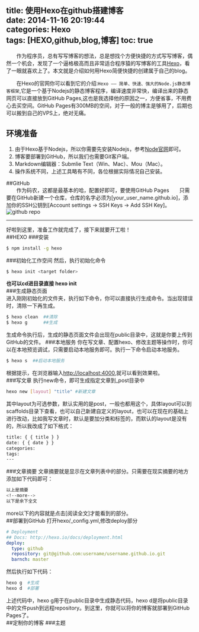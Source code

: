 title: 使用Hexo在github搭建博客  
date: 2014-11-16 20:19:44  
categories: Hexo  
tags: [HEXO,github,blog,博客] 
toc: true 
---
&#160; &#160; &#160; &#160;作为程序员，总有写写博客的想法，总是想找个方便快捷的方式写写博客，偶然一个机会，发现了一个逼格极高而且非常适合程序猿的写博客的工具[Hexo](http://hexo.io/)，看了一眼就喜欢上了。本文就是介绍如何用Hexo简便快捷的创建属于自己的blog。  
<!--more--> 
&#160; &#160; &#160; &#160;在Hexo的官网你可以看到它的介绍:`Hexo —— 简单、快速、强大的Node.js静态博客框架`,它是一个基于Nodejs的静态博客程序，编译速度非常快，编译出来的静态网页可以直接放到GitHub Pages,这也是我选择他的原因之一，方便省事，不用费心去买空间。GitHub Pages有300MB的空间，对于一般的博主是够用了，后期也可以搬到自己的VPS上，绝对无痛。 
## 环境准备
1. 由于Hexo基于Nodejs，所以你需要先安装Nodejs，参考[Node官网](http://nodejs.org/)即可。
2. 博客要部署到GitHub，所以我们也需要Git客户端。
3. Markdown编辑器：Submlie Text（Win、Mac）、Mou（Mac）。
4. 操作系统不同，上述工具略有不同，各位根据实际情况自己安装。  

##GitHub  
&#160; &#160; &#160; &#160;作为码农，这都是最基本的哈，配置好即可，要使用GitHub Pages&#160; &#160; &#160; &#160;只需要在GitHub新建一个仓库，仓库的名字必须为[your_user_name.github.io]，添加你的SSH公钥到[Account settings -> SSH Keys -> Add SSH Key]。  
![github repo](http://libotony.qiniudn.com/QQ20141116-1.png)  
***  
好啦到这里，准备工作就完成了，接下来就要开工啦！  
##HEXO
###安装
``` bash
$ npm install -g hexo
```
###初始化工作空间
然后，执行初始化命令  
``` bash
$ hexo init <target folder>
```  
**也可以cd进目录直接 hexo init**  
###生成静态页面  
进入刚刚初始化的文件夹，执行如下命令，你可以直接执行生成命令。当出现错误时，清除一下再生成。  
``` bash
$ hexo clean  ##清除
$ hexo g      ##生成
```  
生成命令执行后，生成的静态页面文件会出现在public目录中，这就是你要上传到GitHub的文件。
###本地服务
你在写文章、配置hexo、修改主题等操作时，你可以在本地预览调试，只需要启动本地服务即可。执行一下命令启动本地服务。  
``` bash
$ hexo s  ##启动本地服务
```
根据提示，在浏览器输入[http://localhost:4000](http://localhost:4000),就可以看到效果啦。  
###写文章
执行new命令，即可生成指定文章到_post目录中  
``` bash
hexo new [layout] "title" #新建文章
```  
其中layout为可选参数，默认实用的是post，一般也都用这个，具体layout可以到scaffolds目录下查看，也可以自己新建自定义的layout，也可以在现在的基础上进行改动，比如我写文章时，默认是要加分类和标签的，而默认的layout是没有的，所以我改成了如下格式：  
``` bash
title: { { title } }
date: { { date } }
categories: 
tags: 
---  
```
###文章摘要
文章摘要就是显示在文章列表中的部分。只需要在现实摘要的地方添加如下代码即可：  
``` bash
以上是摘要
<!--more-->
以下是余下全文
```
more以下的内容就是点击[阅读全文]才能看到的部分。  
##部署到GitHub
打开hexo/_config.yml,修改deploy部分  
``` yml
# Deployment
## Docs: http://hexo.io/docs/deployment.html
deploy:
  type: github
  repository: git@github.com:username/username.github.io.git
  barnch: master
```  
然后执行如下代码：  
``` bash
hexo g	#生成
hexo d	#部署
```  
上述代码中，hexo g用于在public目录中生成静态代码，hexo d是将public目录中的文件push到远程repository。到这里，你就可以将你的博客就部署到GitHub Pages了。  
##定制你的博客
###主题


